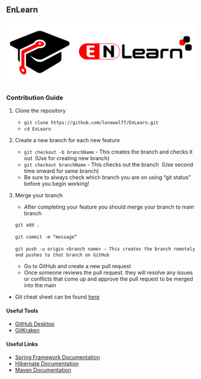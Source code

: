 ## EnLearn

![logo.png](src/main/webapp/resources/img/logo.png)

### Contribution Guide

1. Clone the repository<br>
    * `git clone https://github.com/lonewol7f/EnLearn.git` <br>
    * `cd EnLearn`

2. Create a new branch for each new feature <br>
    * `git checkout -b branchName` - This creates the branch and checks it out&nbsp;&nbsp;(Use for creating new branch) <br>
    * `git checkout branchName` - This checks out the branch&nbsp;&nbsp;(Use second time onward for same branch) <br>
    * Be sure to always check which branch you are on using “git status” before you begin working!

3. Merge your branch <br>
    * After completing your feature you should merge your branch to main branch <br>
    ```
    git add . 

    git commit -m “message”

    git push -u origin <branch name> – This creates the branch remotely and pushes to that branch on GitHub    
    ```
    * Go to GitHub and create a new pull request
    * Once someone reviews the pull request. they will resolve any issues or conflicts that come up and approve the pull request to be merged into the main


* Git cheat sheet can be found [here](https://education.github.com/git-cheat-sheet-education.pdf)


#### Useful Tools

* [GitHub Desktop](https://desktop.github.com/)
* [GitKraken](https://www.gitkraken.com/)


#### Useful Links

* [Spring Framework Documentation](https://docs.spring.io/spring-framework/docs/5.2.15.RELEASE/spring-framework-reference/)
* [Hibernate Documentation](https://hibernate.org/orm/documentation/5.4/)
* [Maven Documentation](https://maven.apache.org/guides/)